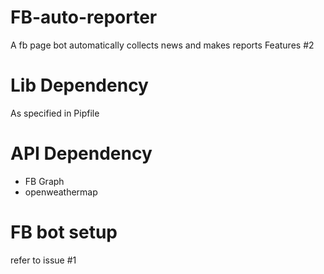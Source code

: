 # FB-auto-reporter
A fb page bot automatically collects news and makes reports
Features #2

# Lib Dependency
As specified in Pipfile

# API Dependency
- FB Graph
- openweathermap

# FB bot setup
refer to issue #1